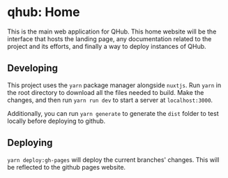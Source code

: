 # qhub: Home

This is the main web application for QHub. This home website will be the interface that hosts the landing page,
any documentation related to the project and its efforts, and finally a way to deploy instances of QHub. 

## Developing

This project uses the `yarn` package manager alongside `nuxtjs`.
Run `yarn` in the root directory to download all the files needed to build.
Make the changes, and then run `yarn run dev` to start a server at `localhost:3000`.

Additionally, you can run `yarn generate` to generate the `dist` folder to test locally
before deploying to github.

## Deploying

`yarn deploy:gh-pages` will deploy the current branches' changes. 
This will be reflected to the github pages website.
